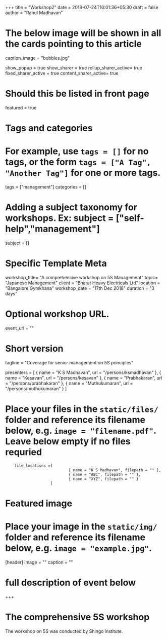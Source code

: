 +++
title = "Workshop2"
date = 2018-07-24T10:01:36+05:30
draft = false
author = "Rahul Madhavan"

# The below image will be shown in all the cards pointing to this article
caption_image = "bubbles.jpg"

show_popup = true
show_sharer = true
rollup_sharer_active= true
fixed_sharer_active = true
content_sharer_active= true

# Should this be listed in front page
featured = true

# Tags and categories
# For example, use `tags = []` for no tags, or the form `tags = ["A Tag", "Another Tag"]` for one or more tags.
tags = ["management"]
categories = []

# Adding a subject taxonomy for workshops. Ex: subject = ["self-help","management"]
subject = []

# Specific Template Meta
workshop_title= "A comprehensive workshop on 5S Management"
topic= "Japanese Management"
client = "Bharat Heavy Electricals Ltd"
location = "Bangalore Gymkhana"
workshop_date = "17th Dec 2018"
duration = "3 days"

# Optional workshop URL.
event_url = ""

# Short version
tagline = "Coverage for senior management on 5S principles"

presenters =  [
                { name = "K S Madhavan", url = "/persons/ksmadhavan" },
                { name = "Kesavan", url = "/persons/kesavan" },
                { name = "Prabhakaran", url = "/persons/prabhakaran" },
                { name = "Muthukumaran", url = "/persons/muthukumaran" }
            ]

# Place your files in the `static/files/` folder and reference its filename below, e.g. `image = "filename.pdf"`. Leave below empty if no files requried
        file_locations =[
                                { name = "K S Madhavan", filepath = "" },
                                { name = "ABC", filepath = "" },
                                { name = "XYZ", filepath = "" }
                        ]

# Featured image
# Place your image in the `static/img/` folder and reference its filename below, e.g. `image = "example.jpg"`.
[header]
        image = ""
        caption = ""

# full description of event below
+++

# The comprehensive 5S workshop
The workshop on 5S was conducted by Shingo institute.
